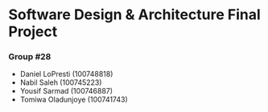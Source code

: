# Software Design & Architecture Final Project
### **Group #28**
- Daniel LoPresti (100748818)
- Nabil Saleh (100745223)
- Yousif Sarmad (100746887)
- Tomiwa Oladunjoye (100741743)




